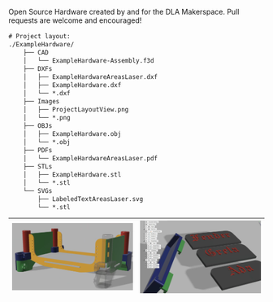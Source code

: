 Open Source Hardware created by and for the DLA Makerspace.  Pull requests are welcome and encouraged!


```
# Project layout:
./ExampleHardware/
    ├── CAD
    │   └── ExampleHardware-Assembly.f3d
    ├── DXFs
    │   ├── ExampleHardwareAreasLaser.dxf
    │   ├── ExampleHardware.dxf
    │   └── *.dxf
    ├── Images
    │   ├── ProjectLayoutView.png
    │   └── *.png
    ├── OBJs
    │   ├── ExampleHardware.obj
    │   └── *.obj
    ├── PDFs
    │   └── ExampleHardwareAreasLaser.pdf
    ├── STLs
    │   ├── ExampleHardware.stl
    │   └── *.stl
    └── SVGs
        ├── LabeledTextAreasLaser.svg
        └── *.stl
```


|![](https://raw.githubusercontent.com/DLA-Makerspace/spaceware/main/BungieEMT_ShelfUnit/Images/BungieEMT.png)|![](https://raw.githubusercontent.com/DLA-Makerspace/spaceware/main/UltimakerTextBlock/Images/ProjectLayoutView.png)|
|--|--|
